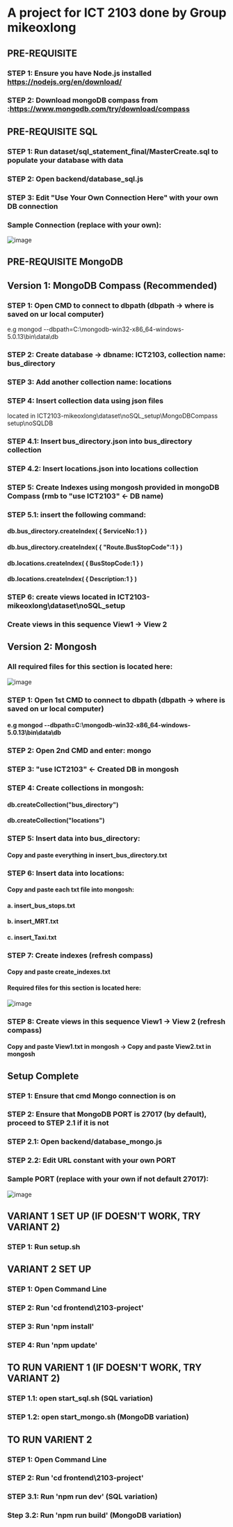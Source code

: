 # A project for ICT 2103 done by Group mikeoxlong

## PRE-REQUISITE
### STEP 1: Ensure you have Node.js installed https://nodejs.org/en/download/
### STEP 2: Download mongoDB compass from :https://www.mongodb.com/try/download/compass

## PRE-REQUISITE SQL
### STEP 1: Run dataset/sql_statement_final/MasterCreate.sql to populate your database with data
### STEP 2: Open backend/database_sql.js
### STEP 3: Edit "Use Your Own Connection Here" with your own DB connection

### Sample Connection (replace with your own):
![image](https://user-images.githubusercontent.com/93301912/204802911-1227507a-2525-422f-a4f4-9b9babf33690.png)

## PRE-REQUISITE MongoDB
## Version 1: MongoDB Compass (Recommended)
### STEP 1: Open CMD to connect to dbpath (dbpath -> where is saved on ur local computer)
e.g mongod --dbpath=C:\mongodb-win32-x86_64-windows-5.0.13\bin\data\db
### STEP 2: Create database -> dbname: ICT2103, collection name: bus_directory
### STEP 3: Add another collection name: locations
### STEP 4: Insert collection data using json files 
located in ICT2103-mikeoxlong\dataset\noSQL_setup\MongoDBCompass setup\noSQLDB
### STEP 4.1: Insert bus_directory.json into bus_directory collection
### STEP 4.2: Insert locations.json into locations collection
### STEP 5: Create Indexes using mongosh provided in mongoDB Compass (rmb to "use ICT2103" <- DB name)
### STEP 5.1: insert the following command:
#### db.bus_directory.createIndex( { ServiceNo:1 } )
#### db.bus_directory.createIndex( { "Route.BusStopCode":1 } )
#### db.locations.createIndex( { BusStopCode:1 } )
#### db.locations.createIndex( { Description:1 } )
### STEP 6: create views located in ICT2103-mikeoxlong\dataset\noSQL_setup
### Create views in this sequence View1 -> View 2

## Version 2: Mongosh
### All required files for this section is located here:
![image](https://user-images.githubusercontent.com/90229655/204809777-f886dfff-f049-416d-bf21-306fd569ee92.png)

### STEP 1: Open 1st CMD to connect to dbpath (dbpath -> where is saved on ur local computer)
#### e.g mongod --dbpath=C:\mongodb-win32-x86_64-windows-5.0.13\bin\data\db
### STEP 2: Open 2nd CMD and enter: mongo
### STEP 3: "use ICT2103" <- Created DB in mongosh
### STEP 4: Create collections in mongosh:
#### db.createCollection("bus_directory")
#### db.createCollection("locations")
### STEP 5: Insert data into bus_directory:
#### Copy and paste everything in insert_bus_directory.txt
### STEP 6: Insert data into locations:
#### Copy and paste each txt file into mongosh:
#### a. insert_bus_stops.txt
#### b. insert_MRT.txt
#### c. insert_Taxi.txt
### STEP 7: Create indexes (refresh compass)
#### Copy and paste create_indexes.txt
#### Required files for this section is located here:
![image](https://user-images.githubusercontent.com/90229655/204810759-cc617edd-d7f8-4077-b52b-359cd49c0564.png)
### STEP 8: Create views in this sequence View1 -> View 2 (refresh compass)
#### Copy and paste View1.txt in mongosh -> Copy and paste View2.txt in mongosh

## Setup Complete
### STEP 1: Ensure that cmd Mongo connection is on
### STEP 2: Ensure that MongoDB PORT is 27017 (by default), proceed to STEP 2.1 if it is not
### STEP 2.1: Open backend/database_mongo.js
### STEP 2.2: Edit URL constant with your own PORT

### Sample PORT (replace with your own if not default 27017):
![image](https://user-images.githubusercontent.com/93301912/204803713-06a2283f-170f-466e-b123-a5a6a8889159.png)


## VARIANT 1 SET UP (IF DOESN'T WORK, TRY VARIANT 2)
### STEP 1: Run setup.sh

## VARIANT 2 SET UP
### STEP 1: Open Command Line
### STEP 2: Run 'cd frontend\2103-project'
### STEP 3: Run 'npm install'
### STEP 4: Run 'npm update'

## TO RUN VARIENT 1 (IF DOESN'T WORK, TRY VARIANT 2)
### STEP 1.1: open start_sql.sh (SQL variation)
### STEP 1.2: open start_mongo.sh (MongoDB variation)

## TO RUN VARIENT 2
### STEP 1: Open Command Line
### STEP 2: Run 'cd frontend\2103-project'
### STEP 3.1: Run 'npm run dev' (SQL variation)
### Step 3.2: Run 'npm run build' (MongoDB variation)


